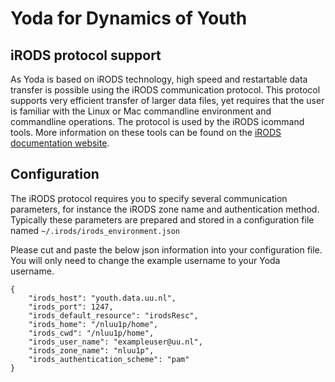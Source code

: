# Yoda for Dynamics of Youth
## iRODS protocol support
As Yoda is based on iRODS technology, high speed and restartable data
transfer is possible using the iRODS communication protocol. 
This protocol supports very efficient transfer of larger data files,
yet requires that the user is familiar with the Linux or Mac commandline
environment and commandline operations. 
The protocol is used by the iRODS icommand tools. More information on these
tools can be found on the 
[iRODS documentation website](https://docs.irods.org/master/). 

## Configuration
The iRODS protocol requires you to specify several communication parameters, for instance
the iRODS zone name and authentication method.
Typically these parameters are prepared and stored in a configuration file 
named `~/.irods/irods_environment.json`

Please cut and paste the below json information into your configuration file. 
You will only need to change the example username to your Yoda username.
```
{
    "irods_host": "youth.data.uu.nl",
    "irods_port": 1247,
    "irods_default_resource": "irodsResc",
    "irods_home": "/nluu1p/home",
    "irods_cwd": "/nluu1p/home",
    "irods_user_name": "exampleuser@uu.nl",
    "irods_zone_name": "nluu1p",
    "irods_authentication_scheme": "pam"
}
```
